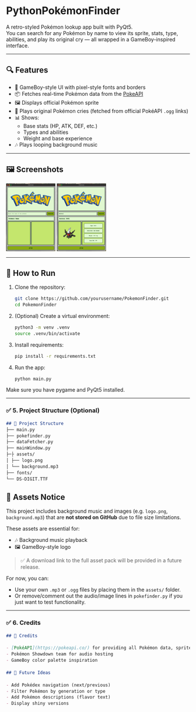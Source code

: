 # PythonPokémonFinder

A retro-styled Pokémon lookup app built with PyQt5.  
You can search for any Pokémon by name to view its sprite, stats, type, abilities, and play its original cry — all wrapped in a GameBoy-inspired interface.

---

## 🔍 Features

- 🎨 GameBoy-style UI with pixel-style fonts and borders
- 📦 Fetches real-time Pokémon data from the [PokeAPI](https://pokeapi.co)
- 🖼️ Displays official Pokémon sprite
- 📢 Plays original Pokémon cries (fetched from official PokéAPI `.ogg` links)
- 📊 Shows:
  - Base stats (HP, ATK, DEF, etc.)
  - Types and abilities
  - Weight and base experience
- 🎶 Plays looping background music

---

## 🖼️ Screenshots
<p float="left">
    <img src="assets/screenshots/before.png" alt="before" width="135"/>
    <img src="assets/screenshots/after.png" alt="after" width="135"/>
</p>

---

## 🚀 How to Run

1. Clone the repository:
   ```bash
   git clone https://github.com/yourusername/PokemonFinder.git
   cd PokemonFinder
2. (Optional) Create a virtual environment:
    ```bash
    python3 -m venv .venv
    source .venv/bin/activate
3. Install requirements:
    ```bash
   pip install -r requirements.txt
4. Run the app:
    ```bash
   python main.py

Make sure you have pygame and PyQt5 installed.


---

### ✅ 5. **Project Structure (Optional)**
```markdown
## 📁 Project Structure
├── main.py
├── pokefinder.py
├── dataFetcher.py
├── mainWindow.py
├─├ assets/
│ ├── logo.png
│ └── background.mp3
├── fonts/
└── DS-DIGIT.TTF
```
## 🎵 Assets Notice

This project includes background music and images (e.g. `logo.png`, `background.mp3`) that are **not stored on GitHub** due to file size limitations.

These assets are essential for:

- 🎶 Background music playback
- 🖼️ GameBoy-style logo

> ✅ A download link to the full asset pack will be provided in a future release.

For now, you can:
- Use your own `.mp3` or `.ogg` files by placing them in the `assets/` folder.
- Or remove/comment out the audio/image lines in `pokefinder.py` if you just want to test functionality.

---

### ✅ 6. **Credits**
```markdown
## 🙏 Credits

- [PokéAPI](https://pokeapi.co/) for providing all Pokémon data, sprites, and cries
- Pokémon Showdown team for audio hosting
- GameBoy color palette inspiration

## 🔮 Future Ideas

- Add Pokédex navigation (next/previous)
- Filter Pokémon by generation or type
- Add Pokémon descriptions (flavor text)
- Display shiny versions
